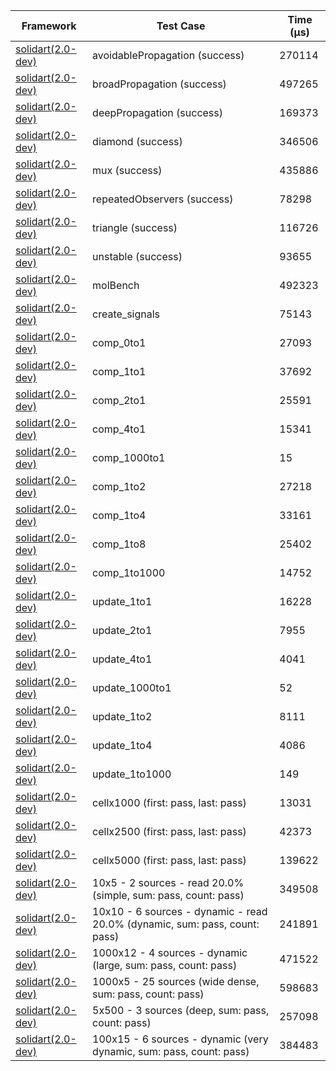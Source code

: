 | Framework | Test Case | Time (μs) |
| --- | --- | --- |
| [solidart(2.0-dev)](https://github.com/nank1ro/solidart/tree/dev) | avoidablePropagation (success) | 270114 |
| [solidart(2.0-dev)](https://github.com/nank1ro/solidart/tree/dev) | broadPropagation (success) | 497265 |
| [solidart(2.0-dev)](https://github.com/nank1ro/solidart/tree/dev) | deepPropagation (success) | 169373 |
| [solidart(2.0-dev)](https://github.com/nank1ro/solidart/tree/dev) | diamond (success) | 346506 |
| [solidart(2.0-dev)](https://github.com/nank1ro/solidart/tree/dev) | mux (success) | 435886 |
| [solidart(2.0-dev)](https://github.com/nank1ro/solidart/tree/dev) | repeatedObservers (success) | 78298 |
| [solidart(2.0-dev)](https://github.com/nank1ro/solidart/tree/dev) | triangle (success) | 116726 |
| [solidart(2.0-dev)](https://github.com/nank1ro/solidart/tree/dev) | unstable (success) | 93655 |
| [solidart(2.0-dev)](https://github.com/nank1ro/solidart/tree/dev) | molBench | 492323 |
| [solidart(2.0-dev)](https://github.com/nank1ro/solidart/tree/dev) | create_signals | 75143 |
| [solidart(2.0-dev)](https://github.com/nank1ro/solidart/tree/dev) | comp_0to1 | 27093 |
| [solidart(2.0-dev)](https://github.com/nank1ro/solidart/tree/dev) | comp_1to1 | 37692 |
| [solidart(2.0-dev)](https://github.com/nank1ro/solidart/tree/dev) | comp_2to1 | 25591 |
| [solidart(2.0-dev)](https://github.com/nank1ro/solidart/tree/dev) | comp_4to1 | 15341 |
| [solidart(2.0-dev)](https://github.com/nank1ro/solidart/tree/dev) | comp_1000to1 | 15 |
| [solidart(2.0-dev)](https://github.com/nank1ro/solidart/tree/dev) | comp_1to2 | 27218 |
| [solidart(2.0-dev)](https://github.com/nank1ro/solidart/tree/dev) | comp_1to4 | 33161 |
| [solidart(2.0-dev)](https://github.com/nank1ro/solidart/tree/dev) | comp_1to8 | 25402 |
| [solidart(2.0-dev)](https://github.com/nank1ro/solidart/tree/dev) | comp_1to1000 | 14752 |
| [solidart(2.0-dev)](https://github.com/nank1ro/solidart/tree/dev) | update_1to1 | 16228 |
| [solidart(2.0-dev)](https://github.com/nank1ro/solidart/tree/dev) | update_2to1 | 7955 |
| [solidart(2.0-dev)](https://github.com/nank1ro/solidart/tree/dev) | update_4to1 | 4041 |
| [solidart(2.0-dev)](https://github.com/nank1ro/solidart/tree/dev) | update_1000to1 | 52 |
| [solidart(2.0-dev)](https://github.com/nank1ro/solidart/tree/dev) | update_1to2 | 8111 |
| [solidart(2.0-dev)](https://github.com/nank1ro/solidart/tree/dev) | update_1to4 | 4086 |
| [solidart(2.0-dev)](https://github.com/nank1ro/solidart/tree/dev) | update_1to1000 | 149 |
| [solidart(2.0-dev)](https://github.com/nank1ro/solidart/tree/dev) | cellx1000 (first: pass, last: pass) | 13031 |
| [solidart(2.0-dev)](https://github.com/nank1ro/solidart/tree/dev) | cellx2500 (first: pass, last: pass) | 42373 |
| [solidart(2.0-dev)](https://github.com/nank1ro/solidart/tree/dev) | cellx5000 (first: pass, last: pass) | 139622 |
| [solidart(2.0-dev)](https://github.com/nank1ro/solidart/tree/dev) | 10x5 - 2 sources - read 20.0% (simple, sum: pass, count: pass) | 349508 |
| [solidart(2.0-dev)](https://github.com/nank1ro/solidart/tree/dev) | 10x10 - 6 sources - dynamic - read 20.0% (dynamic, sum: pass, count: pass) | 241891 |
| [solidart(2.0-dev)](https://github.com/nank1ro/solidart/tree/dev) | 1000x12 - 4 sources - dynamic (large, sum: pass, count: pass) | 471522 |
| [solidart(2.0-dev)](https://github.com/nank1ro/solidart/tree/dev) | 1000x5 - 25 sources (wide dense, sum: pass, count: pass) | 598683 |
| [solidart(2.0-dev)](https://github.com/nank1ro/solidart/tree/dev) | 5x500 - 3 sources (deep, sum: pass, count: pass) | 257098 |
| [solidart(2.0-dev)](https://github.com/nank1ro/solidart/tree/dev) | 100x15 - 6 sources - dynamic (very dynamic, sum: pass, count: pass) | 384483 |
